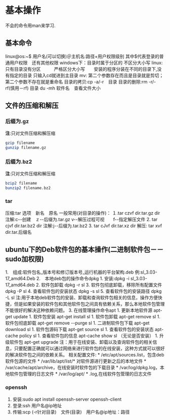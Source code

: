 # 基本操作
不会的命令用man来学习.
## 基本命令
linux@os:~$     用户名(可以切换)＠主机名:路径+用户权限级别    其中$代表登录的普通用户权限　还有其他权限
windows下：目录时属于分区的  不区分大小写
linux:只有目录没有分区　　　严格区分大小写　　安装的程序分装在不同的目录下,没有指定的目录
只输入cd就进到主目录
mv: 第二个参数存在而且是目录就是剪切；第二个参数不存在就是重命名
目录的拷贝:cp -a/-r　目录
目录的删除:rm -r/-rf(慎用－rf) 目录
du -mh 软件名　查看文件大小

## 文件的压缩和解压
### 后缀为.gz　　
**注**:只对文件压缩和解压缩
```sh  
gzip filename
gunzip filename.gz
```
### 后缀为.bz2
**注**:只对文件压缩和解压缩
```sh
bzip2 filename
bunzip2 filename.bz2
```
### tar
压缩:tar 选项　新名　原名
一般常用(对目录的操作)：
１.tar czvf dir.tar.gz dir
注解:c--创建　ｚ--后缀为.tar.gz  v--解压过程可视　　f--指定解压文件
2. tar cjvf dir.tar.bz2 dir
注解:j--后缀为.tar.bz2
3. tar cJvf dir.tar.xz dir
解压: tar xvf dir.tar.后缀名

## ubuntu下的Deb软件包的基本操作(二进制软件包－－sudo加权限)
1.　组成:软件包名_版本号和修订版本号_运行机器的平台架构.deb
例:sl_3.03-17_amd64.Deb
2.　本地deb包的操作命令dpkg
    1. 安装:dpkg -i sl_3.03-17_amd64.deb
    2. 软件包卸载 dpkg -r sl
    3. 软件包彻底卸载，移除所有配置文件 dpkg -P sl
    4. 查看软件包的安装状态 dpkg -s sl
    5. 查看软件包的安装路径 dpkg -L sl
    注:用于本地deb软件包的安装、卸载和查询软件包相关的信息，操作方便快捷，但是如果安装的软件包和其他软件包之间具有依赖关系，那么本地软件包管理不能很好的解决这种依赖问题。
3. 在线管理操作命令apt
    1. 更新本地软件源 apt-get update
    1. 软件包安装 apt-get install sl
    1. 软件包卸载 apt-get remove sl
    1. 软件包彻底卸载 apt-get remove --purge sl
    1. 二进制软件包下载 apt-get download sl
    1. 软件包源码下载 apt-get source sl
    1. 查看软件包的安装状态 apt-cache policy sl
    1. 查看软件包的信息 apt-cache show sl （无论是否安装）
    1. 升级软件包 apt-get upgrade
    注：用于在线安装、卸载以及查询软件包的相关信息，只要配置正确就可以通过网络来进行软件包的在线安装，这种方式就可以很好的解决软件包之间的依赖关系。
    相关配置文件:
    * /etc/apt/sources.list，包含deb软件包源的文件
    * /var/lib/apt/list/* 对软件源进行更新之后的本地文件
    * /var/cache/apt/archive，在线安装时软件包的下载目录
    * /var/log/dpkg.log，本地软件包管理的日志文件
    * /var/log/apt/ * .log,在线软件包管理的日志文件
### openssh
1. 安装:sudo apt install openssh-server openssh-client
2. 登录:ssh 用户名@ip地址
3. 传输:scp (-r针对目录)　文件(目录)　用户名@ip地址：路径

